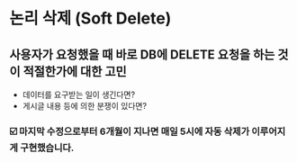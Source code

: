 # 논리 삭제 (Soft Delete)


## 사용자가 요청했을 때 바로 DB에 DELETE 요청을 하는 것이 적절한가에 대한 고민
* 데이터를 요구받는 일이 생긴다면? 
* 게시글 내용 등에 의한 분쟁이 있다면? 

### ☑️ 마지막 수정으로부터 6개월이 지나면 매일 5시에 자동 삭제가 이루어지게 구현했습니다.
